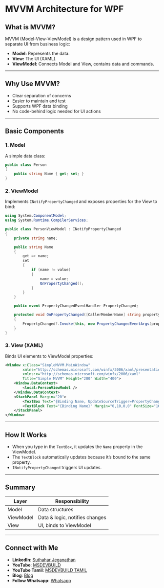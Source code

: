
#  MVVM Architecture for WPF

## What is MVVM?

MVVM (Model-View-ViewModel) is a design pattern used in WPF to separate UI from business logic:

* **Model:** Represents the data.
* **View:** The UI (XAML).
* **ViewModel:** Connects Model and View, contains data and commands.

---

## Why Use MVVM?

* Clear separation of concerns
* Easier to maintain and test
* Supports WPF data binding
* No code-behind logic needed for UI actions

---

## Basic Components

### 1. Model

A simple data class:

```csharp
public class Person
{
    public string Name { get; set; }
}
```

### 2. ViewModel

Implements `INotifyPropertyChanged` and exposes properties for the View to bind:

```csharp
using System.ComponentModel;
using System.Runtime.CompilerServices;

public class PersonViewModel : INotifyPropertyChanged
{
    private string name;

    public string Name
    {
        get => name;
        set
        {
            if (name != value)
            {
                name = value;
                OnPropertyChanged();
            }
        }
    }

    public event PropertyChangedEventHandler PropertyChanged;

    protected void OnPropertyChanged([CallerMemberName] string propertyName = null)
    {
        PropertyChanged?.Invoke(this, new PropertyChangedEventArgs(propertyName));
    }
}
```

### 3. View (XAML)

Binds UI elements to ViewModel properties:

```xml
<Window x:Class="SimpleMVVM.MainWindow"
        xmlns="http://schemas.microsoft.com/winfx/2006/xaml/presentation"
        xmlns:x="http://schemas.microsoft.com/winfx/2006/xaml"
        Title="Simple MVVM" Height="200" Width="400">
    <Window.DataContext>
        <local:PersonViewModel />
    </Window.DataContext>
    <StackPanel Margin="20">
        <TextBox Text="{Binding Name, UpdateSourceTrigger=PropertyChanged}" />
        <TextBlock Text="{Binding Name}" Margin="0,10,0,0" FontSize="16"/>
    </StackPanel>
</Window>
```

---

## How It Works

* When you type in the `TextBox`, it updates the `Name` property in the ViewModel.
* The `TextBlock` automatically updates because it’s bound to the same property.
* `INotifyPropertyChanged` triggers UI updates.

---

## Summary

| Layer     | Responsibility                 |
| --------- | ------------------------------ |
| Model     | Data structures                |
| ViewModel | Data & logic, notifies changes |
| View      | UI, binds to ViewModel         |

---
 ## Connect with Me
- **LinkedIn**: [Suthahar Jeganathan](https://www.linkedin.com/in/jssuthahar/)
- **YouTube**: [MSDEVBUILD](https://www.youtube.com/@MSDEVBUILD)
- **YouTube Tamil**: [MSDEVBUILD TAMIL](https://www.youtube.com/@MSDEVBUILDTamil)
- **Blog**: [Blog](https://www.msdevbuild.com/)
- **Follow Whatsapp**: [Whatsapp](https://www.whatsapp.com/channel/0029Va5j2rHEFeXcTlUhQB0J)

